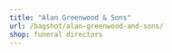 ```yaml
---
title: "Alan Greenwood & Sons"
url: /bagshot/alan-greenwood-and-sons/
shop: funeral directors
---
```

